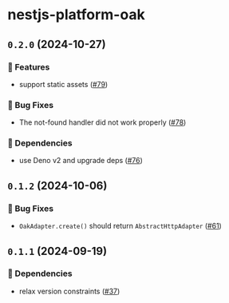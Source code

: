 # nestjs-platform-oak

## `0.2.0` (2024-10-27)

### 🚀 Features

- support static assets
  ([#79](https://github.com/uki00a/nestjs-platform-deno/pull/79))

### 🐛 Bug Fixes

- The not-found handler did not work properly
  ([#78](https://github.com/uki00a/nestjs-platform-deno/pull/78))

### 🤖 Dependencies

- use Deno v2 and upgrade deps
  ([#76](https://github.com/uki00a/nestjs-platform-deno/pull/76))

## `0.1.2` (2024-10-06)

### 🐛 Bug Fixes

- `OakAdapter.create()` should return `AbstractHttpAdapter`
  ([#61](https://github.com/uki00a/nestjs-platform-deno/pull/61))

## `0.1.1` (2024-09-19)

### 🤖 Dependencies

- relax version constraints
  ([#37](https://github.com/uki00a/nestjs-platform-deno/pull/37))
